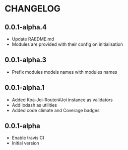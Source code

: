 # CHANGELOG

## 0.0.1-alpha.4

*   Update RAEDME.md
*   Modules are provided with their config on initialisation

## 0.0.1-alpha.3

*   Prefix modules models names with modules names

## 0.0.1-alpha.1

*   Added Koa-Joi-Router#Joi instance as validators
*   Add lodash as utilities
*   Added code climate and Coverage badges

## 0.0.1-alpha

*   Enable travis CI
*   Initial version
